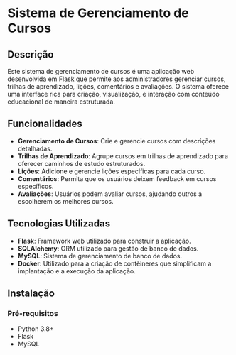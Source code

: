 # Sistema de Gerenciamento de Cursos

## Descrição
Este sistema de gerenciamento de cursos é uma aplicação web desenvolvida em Flask que permite aos administradores gerenciar cursos, trilhas de aprendizado, lições, comentários e avaliações. O sistema oferece uma interface rica para criação, visualização, e interação com conteúdo educacional de maneira estruturada.

## Funcionalidades
- **Gerenciamento de Cursos**: Crie e gerencie cursos com descrições detalhadas.
- **Trilhas de Aprendizado**: Agrupe cursos em trilhas de aprendizado para oferecer caminhos de estudo estruturados.
- **Lições**: Adicione e gerencie lições específicas para cada curso.
- **Comentários**: Permita que os usuários deixem feedback em cursos específicos.
- **Avaliações**: Usuários podem avaliar cursos, ajudando outros a escolherem os melhores cursos.

## Tecnologias Utilizadas
- **Flask**: Framework web utilizado para construir a aplicação.
- **SQLAlchemy**: ORM utilizado para gestão de banco de dados.
- **MySQL**: Sistema de gerenciamento de banco de dados.
- **Docker**: Utilizado para a criação de contêineres que simplificam a implantação e a execução da aplicação.

## Instalação

### Pré-requisitos
- Python 3.8+
- Flask
- MySQL
